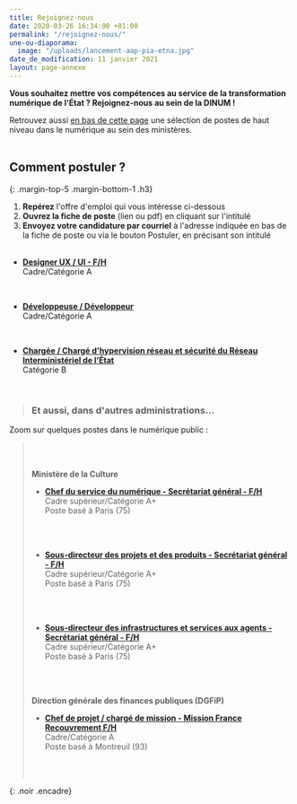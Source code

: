 ```yaml
---
title: Rejoignez-nous
date: 2020-03-26 16:34:00 +01:00
permalink: "/rejoignez-nous/"
une-ou-diaporama:
  image: "/uploads/lancement-aap-pia-etna.jpg"
date_de_modification: 11 janvier 2021
layout: page-annexe
---
```


**Vous souhaitez mettre vos compétences au service de la transformation numérique de l'État ? Rejoignez-nous au sein de la DINUM !**

Retrouvez aussi [en bas de cette page](#offresminist%C3%A8res) une sélection de postes de haut niveau dans le numérique au sein des ministères.
<br>
<br>

## Comment postuler ?
{: .margin-top-5 .margin-bottom-1 .h3}
1. **Repérez** l'offre d'emploi qui vous intéresse ci-dessous
2. **Ouvrez la fiche de poste** (lien ou pdf) en cliquant sur l'intitulé
3. **Envoyez votre candidature par courriel** à l'adresse indiquée en bas de la fiche de poste ou via le bouton Postuler, en précisant son intitulé
   <br>
   <br>


* **[Designer UX / UI - F/H](https://place-emploi-public.gouv.fr/offre-emploi/designer-ux--ui-hf-reference-2021-536479 "Designer UX / UI - F/H")**
<br>Cadre/Catégorie A
<br>

* **[Développeuse / Développeur](https://place-emploi-public.gouv.fr/offre-emploi/developpeur--developpeuse-reference-2020-470032 "Développeur / Développeuse")**
<br>Cadre/Catégorie A
<br>

* **[Chargée / Chargé d'hypervision réseau et sécurité du Réseau Interministériel de l’État](https://place-emploi-public.gouv.fr/offre-emploi/chargee-d-hypervision-reseau-et-securite-du-reseau-interministeriel-de-l-etat-hf-reference-2020-473998 "Chargée / Chargé d'hypervision réseau et sécurité du Réseau Interministériel de l’État")**
<br>Catégorie B
<br>



<!--
## Nos offres d'emploi actuellement disponibles à la DINUM :
{: .margin-top-4 .margin-bottom-0}
*Sans précision, les postes sont basés à Paris*
{: .margin-bottom-1}
  -->
<!--
> ### Talents du numérique : l’État recrute !
> <figure class='image-center' style='width: 70%;'><img src="/uploads/Campagne_Linkedin_FETE_visuel1.jpg" alt=""/></figure>
> <br>Vous êtes développeur, chef de projet numérique, ingénieur, architecte SI, technicien support... ? Venez créer le service public de demain !
> <br>Plus de 300 postes dans de nombreux métiers vous attendent au **Forum de l'emploi tech de l’État, du 30 novembre au 9 décembre 2020**. Édition 100% en ligne.
> <br>[> Inscrivez-vous jusqu'au 27 nov, 14h](https://numerique.gouv.fr/agenda/forum-emploi-tech-etat-2020)
> <br>
{: .noir .encadre}
  -->
<!--
## Transformation numérique / RH
{: .margin-top-4 .margin-bottom-1}
* [**Chef/cheffe de la mission « TALENTS »**](https://www.place-emploi-public.gouv.fr/offre-emploi/chef-de-la-mission--talents--hf-reference-2020-506084) 
  <br>Encadrement supérieur/Catégorie A+
  <br>
  <br>
  -->

> ### Et aussi, dans d'autres administrations…<a id="offresministères"></a>
Zoom sur quelques postes dans le numérique public :
> <br>
> <br>
>
> **Ministère de la Culture**
>
> * **[Chef du service du numérique - Secrétariat général - F/H](https://place-emploi-public.gouv.fr/offre-emploi/chef-du-service-du-numerique-au-secretariat-general-paris75-hf-reference-2020-523384 "Chef du service du numérique au secrétariat général - F/H - Lien externe")**
><br>Cadre supérieur/Catégorie A+
><br>Poste basé à Paris (75)
><br>
><br>
>
> * **[Sous-directeur des projets et des produits - Secrétariat général - F/H](https://place-emploi-public.gouv.fr/offre-emploi/sous-directeur-des-projets-et-des-produits-secretariat-general-paris75-hf-reference-2020-523388 "Sous-directeur des projets et des produits-Secrétariat général - F/H - Lien externe")**
><br>Cadre supérieur/Catégorie A+
><br>Poste basé à Paris (75)
><br>
><br>
>
> * **[Sous-directeur des infrastructures et services aux agents - Secrétariat général - F/H](https://place-emploi-public.gouv.fr/offre-emploi/sous-directeur-des-infrastructures-et-services-aux-agents--secretariat-general-paris75-hf-reference-2020-523386 "Sous-directeur des infrastructures et services aux agents - Secrétariat général - F/H - Lien externe")**
><br>Cadre supérieur/Catégorie A+
><br>Poste basé à Paris (75)
><br>
><br>
>
> **Direction générale des finances publiques (DGFiP)**
>
> * **[Chef de projet / chargé de mission - Mission France Recouvrement F/H](https://www.place-emploi-public.gouv.fr/offre-emploi/cheffe-de-projet--charge-e-de-mission-reference-2020-473064 "Chef de projet / chargé de mission F/H - Lien externe")**
> <br>Cadre/Catégorie A
> <br>Poste basé à Montreuil (93)
> <br>
> <br>
> 
{: .noir .encadre}